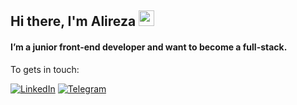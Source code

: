 ## Hi there, I'm Alireza <img src="https://media.giphy.com/media/hvRJCLFzcasrR4ia7z/giphy.gif" width="25px">

#### I’m a junior front-end developer and want to become a full-stack.

To gets in touch:

[![LinkedIn](https://img.shields.io/badge/linkedin-f0f0f0?&style=for-the-badge&logo=linkedin&logoColor=white&color=0e76a8)](https://www.linkedin.com/in/alireza-haji-hosseini/)
[![Telegram](https://img.shields.io/badge/telegram-f0f0f0?&style=for-the-badge&logoColor=white&logo=telegram)](https://t.me/a1ire24)
